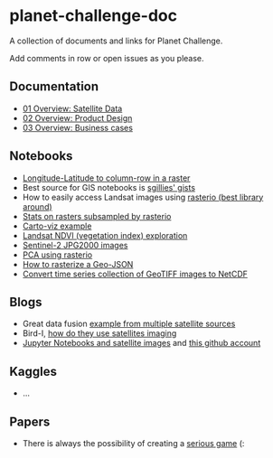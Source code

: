 # planet-challenge-doc
A collection of documents and links for Planet Challenge.

Add comments in row or open issues as you please.

## Documentation

* [01 Overview: Satellite Data](01-Overview_Sat_Data.md)
* [02 Overview: Product Design](02-Overview_Product.md)
* [03 Overview: Business cases](03-Overview_Business_Cases.md)

## Notebooks

* [Longitude-Latitude to column-row in a raster](https://gist.github.com/ColinTalbert/d43fcf258a40dbe3c4f81deb6b225f92)
* Best source for GIS notebooks is [sgillies' gists](https://gist.github.com/sgillies)
* How to easily access Landsat images using [rasterio (best library around)](https://gist.github.com/sgillies/7e5cd548110a5b4d45ac1a1d93cb17a3) 
* [Stats on rasters subsampled by rasterio](https://gist.github.com/sgillies/9676184)
* [Carto-viz example](https://gist.github.com/ColinTalbert/1bb0634261641f7a239bbb86370d889b)
* [Landsat NDVI (vegetation index) exploration](https://gist.github.com/ColinTalbert/bcff6f7c75acaaf2f04f)
* [Sentinel-2 JPG2000 images](https://gist.github.com/jpolchlo/bbcc764687127df83b34dce348418a54)
* [PCA using rasterio](https://gist.github.com/CEKrause/5578d28b0131576aeb1929118864d880)
* [How to rasterize a Geo-JSON](https://gist.github.com/sgillies/9848036)
* [Convert time series collection of GeoTIFF images to NetCDF](https://gist.github.com/rsignell-usgs/032e8d787da566fc3d666011c514799b)

## Blogs

* Great data fusion [example from multiple satellite sources](https://www.planet.com/pulse/publications/sensor-fusion-of-planet-landsat-and-modis-data-for-unprecedented-land-surface-monitoring/)
* Bird-I, [how do they use satellites imaging](https://blog.hibirdi.com/)
* [Jupyter Notebooks and satellite images](https://www.linkedin.com/pulse/jupyter-notebooks-satellite-imagery-andrew-cutts/) and [this github account](https://github.com/acgeospatial)

## Kaggles

* ...

## Papers

* There is always the possibility of creating a [serious game](https://arxiv.org/pdf/1708.04176.pdf) (:
